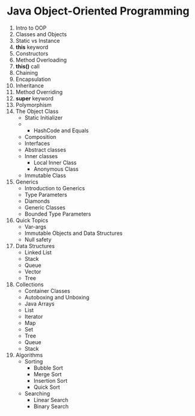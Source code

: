 # Java Object-Oriented Programming

1. Intro to OOP
2. Classes and Objects
3. Static vs Instance
4. **this** keyword
5. Constructors
6. Method Overloading
7. **this()** call
8. Chaining
9. Encapsulation
10. Inheritance
11. Method Overriding
12. **super** keyword
13. Polymorphism
14. The Object Class
     * Static Initializer
     * 
         * HashCode and Equals
     * Composition
     * Interfaces
     * Abstract classes
     * Inner classes
         * Local Inner Class
         * Anonymous Class
     * Immutable Class
15. Generics
     * Introduction to Generics
     * Type Parameters
     * Diamonds
     * Generic Classes
     * Bounded Type Parameters
16. Quick Topics
     * Var-args
     * Immutable Objects and Data Structures
     * Null safety
17. Data Structures
     * Linked List
     * Stack
     * Queue
     * Vector
     * Tree
18. Collections
     * Container Classes
     * Autoboxing and Unboxing
     * Java Arrays
     * List
     * Iterator
     * Map
     * Set
     * Tree
     * Queue
     * Stack
19. Algorithms
     * Sorting
         * Bubble Sort
         * Merge Sort
         * Insertion Sort
         * Quick Sort
     * Searching
         * Linear Search
         * Binary Search 

